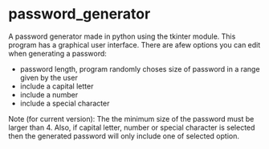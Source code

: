 # password_generator
A password generator made in python using the tkinter module.
This program has a graphical user interface.
There are afew options you can edit when generating a password:
- password length, program randomly choses size of password in a range given by the user
- include a capital letter
- include a number 
- include a special character

Note (for current version): 
The the minimum size of the password must be larger than 4. Also, if capital letter, number or special character is selected then the generated password will only include one of selected option. 
